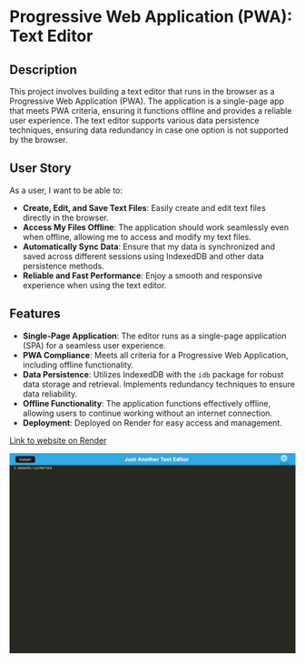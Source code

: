 # Progressive Web Application (PWA): Text Editor

## Description

This project involves building a text editor that runs in the browser as a Progressive Web Application (PWA). The application is a single-page app that meets PWA criteria, ensuring it functions offline and provides a reliable user experience. The text editor supports various data persistence techniques, ensuring data redundancy in case one option is not supported by the browser.

## User Story

As a user, I want to be able to:
- **Create, Edit, and Save Text Files**: Easily create and edit text files directly in the browser.
- **Access My Files Offline**: The application should work seamlessly even when offline, allowing me to access and modify my text files.
- **Automatically Sync Data**: Ensure that my data is synchronized and saved across different sessions using IndexedDB and other data persistence methods.
- **Reliable and Fast Performance**: Enjoy a smooth and responsive experience when using the text editor.

## Features

- **Single-Page Application**: The editor runs as a single-page application (SPA) for a seamless user experience.
- **PWA Compliance**: Meets all criteria for a Progressive Web Application, including offline functionality.
- **Data Persistence**: Utilizes IndexedDB with the `idb` package for robust data storage and retrieval. Implements redundancy techniques to ensure data reliability.
- **Offline Functionality**: The application functions effectively offline, allowing users to continue working without an internet connection.
- **Deployment**: Deployed on Render for easy access and management.

[Link to website on Render](https://texteditor-y11g.onrender.com)

![Project Screenshot](screenshot.png)